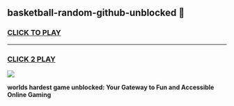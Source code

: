 
## basketball-random-github-unblocked 👋
<h3>
<a href="https://premium.freeplayer.one?title=basketball-random-github-unblocked&ref=14F">CLICK TO PLAY</a></h3>
<hr>

<h3>
<a href="https://premium.freeplayer.one?title=basketball-random-github-unblocked&ref=14F">CLICK 2 PLAY</a>
  
</h3>

<a href="https://premium.freeplayer.one?title=basketball-random-github-unblocked&ref=12F/"><img src="https://clearcache.store/games.png"></a>


**worlds hardest game unblocked: Your Gateway to Fun and Accessible Online Gaming**
